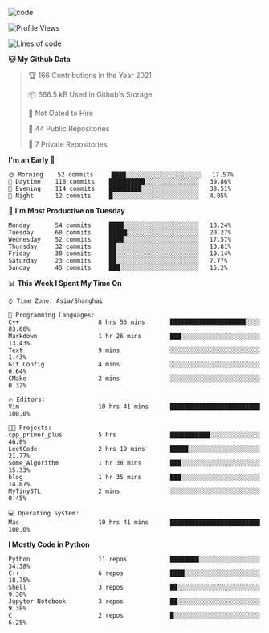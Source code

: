 
<!--
**liuyaanng/liuyaanng** is a ✨ _special_ ✨ repository because its `README.md` (this file) appears on your GitHub profile.

Here are some ideas to get you started:

- 🔭 I’m currently working on ...
- 🌱 I’m currently learning ...
- 👯 I’m looking to collaborate on ...
- 🤔 I’m looking for help with ...
- 💬 Ask me about ...
- 📫 How to reach me: ...
- 😄 Pronouns: ...
- ⚡ Fun fact: ...
-->


![code](https://cdn.jsdelivr.net/gh/liuyaanng/liuyaanng@1.0/code.gif) 

<!--START_SECTION:waka-->
![Profile Views](http://img.shields.io/badge/Profile%20Views-7-blue)

![Lines of code](https://img.shields.io/badge/From%20Hello%20World%20I%27ve%20Written-5.3%20million%20lines%20of%20code-blue)

**🐱 My Github Data** 

> 🏆 166 Contributions in the Year 2021
 > 
> 📦 666.5 kB Used in Github's Storage 
 > 
> 🚫 Not Opted to Hire
 > 
> 📜 44 Public Repositories 
 > 
> 🔑 7 Private Repositories  
 > 
**I'm an Early 🐤** 

```text
🌞 Morning    52 commits     ████░░░░░░░░░░░░░░░░░░░░░   17.57% 
🌆 Daytime    118 commits    ██████████░░░░░░░░░░░░░░░   39.86% 
🌃 Evening    114 commits    █████████░░░░░░░░░░░░░░░░   38.51% 
🌙 Night      12 commits     █░░░░░░░░░░░░░░░░░░░░░░░░   4.05%

```
📅 **I'm Most Productive on Tuesday** 

```text
Monday       54 commits     ████░░░░░░░░░░░░░░░░░░░░░   18.24% 
Tuesday      60 commits     █████░░░░░░░░░░░░░░░░░░░░   20.27% 
Wednesday    52 commits     ████░░░░░░░░░░░░░░░░░░░░░   17.57% 
Thursday     32 commits     ██░░░░░░░░░░░░░░░░░░░░░░░   10.81% 
Friday       30 commits     ██░░░░░░░░░░░░░░░░░░░░░░░   10.14% 
Saturday     23 commits     ██░░░░░░░░░░░░░░░░░░░░░░░   7.77% 
Sunday       45 commits     ███░░░░░░░░░░░░░░░░░░░░░░   15.2%

```


📊 **This Week I Spent My Time On** 

```text
⌚︎ Time Zone: Asia/Shanghai

💬 Programming Languages: 
C++                      8 hrs 56 mins       █████████████████████░░░░   83.66% 
Markdown                 1 hr 26 mins        ███░░░░░░░░░░░░░░░░░░░░░░   13.43% 
Text                     9 mins              ░░░░░░░░░░░░░░░░░░░░░░░░░   1.43% 
Git Config               4 mins              ░░░░░░░░░░░░░░░░░░░░░░░░░   0.64% 
CMake                    2 mins              ░░░░░░░░░░░░░░░░░░░░░░░░░   0.32%

🔥 Editors: 
Vim                      10 hrs 41 mins      █████████████████████████   100.0%

🐱‍💻 Projects: 
cpp_primer_plus          5 hrs               ███████████░░░░░░░░░░░░░░   46.8% 
LeetCode                 2 hrs 19 mins       █████░░░░░░░░░░░░░░░░░░░░   21.77% 
Some_Algorithm           1 hr 38 mins        ███░░░░░░░░░░░░░░░░░░░░░░   15.33% 
blog                     1 hr 35 mins        ███░░░░░░░░░░░░░░░░░░░░░░   14.87% 
MyTinySTL                2 mins              ░░░░░░░░░░░░░░░░░░░░░░░░░   0.45%

💻 Operating System: 
Mac                      10 hrs 41 mins      █████████████████████████   100.0%

```

**I Mostly Code in Python** 

```text
Python                   11 repos            ████████░░░░░░░░░░░░░░░░░   34.38% 
C++                      6 repos             ████░░░░░░░░░░░░░░░░░░░░░   18.75% 
Shell                    3 repos             ██░░░░░░░░░░░░░░░░░░░░░░░   9.38% 
Jupyter Notebook         3 repos             ██░░░░░░░░░░░░░░░░░░░░░░░   9.38% 
C                        2 repos             █░░░░░░░░░░░░░░░░░░░░░░░░   6.25%

```



<!--END_SECTION:waka-->
